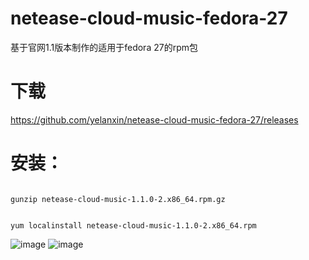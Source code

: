 # netease-cloud-music-fedora-27
基于官网1.1版本制作的适用于fedora 27的rpm包
# 下载
https://github.com/yelanxin/netease-cloud-music-fedora-27/releases
# 安装：
<code>
gunzip netease-cloud-music-1.1.0-2.x86_64.rpm.gz
  
yum localinstall netease-cloud-music-1.1.0-2.x86_64.rpm
 </code>

![image](https://github.com/yelanxin/netease-cloud-music-fedora-27/blob/master/img.png)
![image](https://github.com/yelanxin/netease-cloud-music-fedora-27/blob/master/fedora.png)
